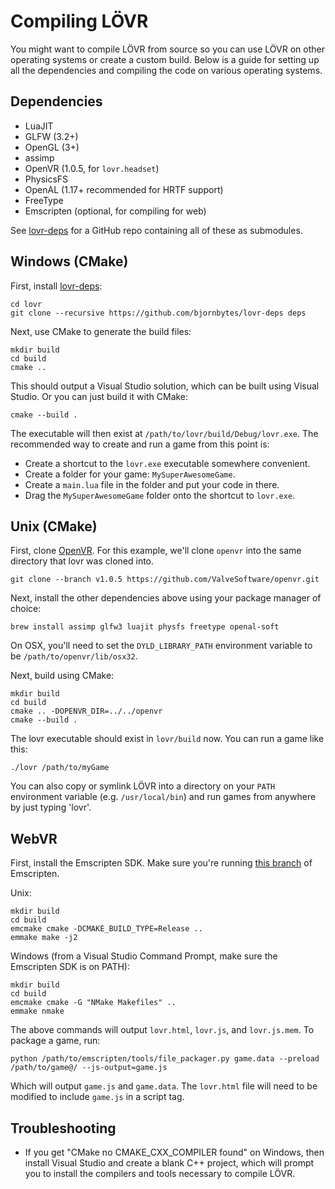 Compiling LÖVR
===

You might want to compile LÖVR from source so you can use LÖVR on other operating systems or create
a custom build.  Below is a guide for setting up all the dependencies and compiling the code on
various operating systems.

Dependencies
---

- LuaJIT
- GLFW (3.2+)
- OpenGL (3+)
- assimp
- OpenVR (1.0.5, for `lovr.headset`)
- PhysicsFS
- OpenAL (1.17+ recommended for HRTF support)
- FreeType
- Emscripten (optional, for compiling for web)

See [lovr-deps](https://github.com/bjornbytes/lovr-deps) for a GitHub repo containing all of these
as submodules.

Windows (CMake)
---

First, install [lovr-deps](https://github.com/bjornbytes/lovr-deps):

    cd lovr
    git clone --recursive https://github.com/bjornbytes/lovr-deps deps

Next, use CMake to generate the build files:

    mkdir build
    cd build
    cmake ..

This should output a Visual Studio solution, which can be built using Visual Studio.  Or you can
just build it with CMake:

    cmake --build .

The executable will then exist at `/path/to/lovr/build/Debug/lovr.exe`.  The recommended way to
create and run a game from this point is:

- Create a shortcut to the `lovr.exe` executable somewhere convenient.
- Create a folder for your game: `MySuperAwesomeGame`.
- Create a `main.lua` file in the folder and put your code in there.
- Drag the `MySuperAwesomeGame` folder onto the shortcut to `lovr.exe`.

Unix (CMake)
---

First, clone [OpenVR](https://github.com/ValveSoftware/openvr).  For this example, we'll clone
`openvr` into the same directory that lovr was cloned into.

    git clone --branch v1.0.5 https://github.com/ValveSoftware/openvr.git

Next, install the other dependencies above using your package manager of choice:

    brew install assimp glfw3 luajit physfs freetype openal-soft

On OSX, you'll need to set the `DYLD_LIBRARY_PATH` environment variable to be
`/path/to/openvr/lib/osx32`.

Next, build using CMake:

    mkdir build
    cd build
    cmake .. -DOPENVR_DIR=../../openvr
    cmake --build .

The lovr executable should exist in `lovr/build` now.  You can run a game like this:

    ./lovr /path/to/myGame

You can also copy or symlink LÖVR into a directory on your `PATH` environment variable (e.g.
`/usr/local/bin`) and run games from anywhere by just typing 'lovr'.

WebVR
---

First, install the Emscripten SDK.  Make sure you're running [this
branch](https://github.com/bjornbytes/emscripten/tree/lovr) of Emscripten.

Unix:

    mkdir build
    cd build
    emcmake cmake -DCMAKE_BUILD_TYPE=Release ..
    emmake make -j2

Windows (from a Visual Studio Command Prompt, make sure the Emscripten SDK is on PATH):

    mkdir build
    cd build
    emcmake cmake -G "NMake Makefiles" ..
    emmake nmake

The above commands will output `lovr.html`, `lovr.js`, and `lovr.js.mem`.  To package a game, run:

    python /path/to/emscripten/tools/file_packager.py game.data --preload /path/to/game@/ --js-output=game.js

Which will output `game.js` and `game.data`.  The `lovr.html` file will need to be modified to
include `game.js` in a script tag.

Troubleshooting
---

- If you get "CMake no CMAKE_CXX_COMPILER found" on Windows, then install Visual Studio and create a
  blank C++ project, which will prompt you to install the compilers and tools necessary to compile
  LÖVR.
